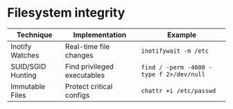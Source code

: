 # Filesystem integrity

| Technique	         | Implementation	              | Example                                  |
|--------------------|------------------------------|------------------------------------------|
| Inotify Watches	   | Real-time file changes	      | `inotifywait -m /etc`                    |
| SUID/SGID Hunting	 | Find privileged executables	 | `find / -perm -4000 -type f 2>/dev/null` |
| Immutable Files	   | Protect critical configs	    | `chattr +i /etc/passwd`                  |

